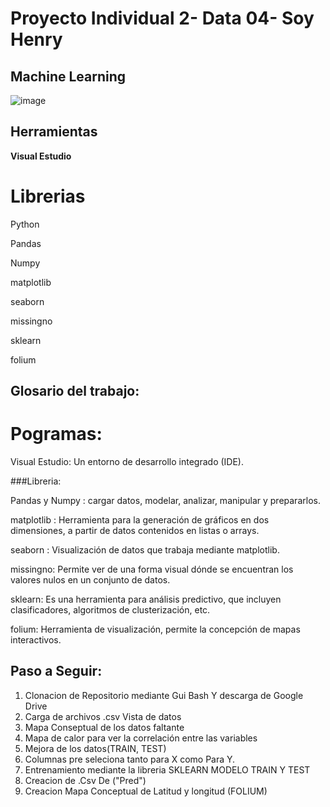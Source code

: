 # Proyecto Individual 2- Data 04- Soy Henry   
## Machine Learning
![image](https://user-images.githubusercontent.com/108296379/182138583-9011699a-f009-4454-885e-80dca182b6c8.png)

## Herramientas

**Visual Estudio**

# Librerias

Python

Pandas 

Numpy

matplotlib

seaborn 

missingno

sklearn

folium

## Glosario del trabajo:

# Pogramas:

Visual Estudio: Un entorno de desarrollo integrado (IDE).

###Libreria:

Pandas y Numpy : cargar datos, modelar, analizar, manipular y prepararlos.

matplotlib : Herramienta para la generación de gráficos en dos dimensiones, a partir de datos contenidos en listas o arrays.

seaborn  : Visualización de datos que trabaja mediante matplotlib.

missingno: Permite ver de una forma visual dónde se encuentran los valores nulos en un conjunto de datos.

sklearn: Es una herramienta para análisis predictivo, que incluyen clasificadores, algoritmos de clusterización, etc. 

folium: Herramienta de visualización, permite la concepción de mapas interactivos.

## Paso a Seguir:
1. Clonacion de Repositorio mediante Gui Bash Y descarga de Google Drive
2. Carga de archivos .csv Vista de datos 
3. Mapa Conseptual de los datos faltante
4. Mapa de calor para ver la correlación entre las variables
5. Mejora de los datos(TRAIN, TEST)
6. Columnas pre seleciona tanto para X como Para Y.
7. Entrenamiento mediante la libreria SKLEARN MODELO TRAIN Y TEST
8. Creacion de .Csv De ("Pred")
9. Creacion Mapa Conceptual de Latitud y longitud (FOLIUM)


